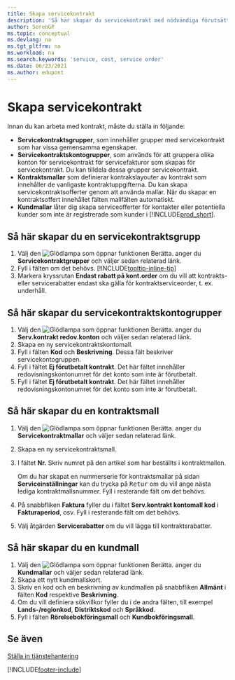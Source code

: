 ```yaml
---
title: Skapa servicekontrakt
description: 'Så här skapar du servicekontrakt med nödvändiga förutsättningar, inklusive servicekontraktgrupper, kontraktmallar och kundmallar.'
author: SorenGP
ms.topic: conceptual
ms.devlang: na
ms.tgt_pltfrm: na
ms.workload: na
ms.search.keywords: 'service, cost, service order'
ms.date: 06/23/2021
ms.author: edupont
---
```


# <a name="set-up-service-contracts"></a><a name="set-up-service-contracts"></a><a name="set-up-service-contracts"></a>Skapa servicekontrakt
Innan du kan arbeta med kontrakt, måste du ställa in följande: 

* **Servicekontraktsgrupper**, som innehåller grupper med servicekontrakt som har vissa gemensamma egenskaper.
* **Servicekontraktskontogrupper**, som används för att gruppera olika konton för servicekontrakt för servicefakturor som skapas för servicekontrakt. Du kan tilldela dessa grupper servicekontrakt.  
* **Kontraktsmallar** som definierar kontrakslayouter av kontrakt som innehåller de vanligaste kontraktuppgifterna. Du kan skapa servicekontraktsofferter genom att använda mallar. När du skapar en kontraktsoffert innehållet fälten mallfälten automatiskt.
* **Kundmallar** låter dig skapa serviceofferter för kontakter eller potentiella kunder som inte är registrerade som kunder i [!INCLUDE[prod_short](includes/prod_short.md)].  

## <a name="to-set-up-a-service-contract-group"></a><a name="to-set-up-a-service-contract-group"></a><a name="to-set-up-a-service-contract-group"></a>Så här skapar du en servicekontraktsgrupp
1. Välj den ![Glödlampa som öppnar funktionen Berätta.](media/ui-search/search_small.png "Berätta vad du vill göra") anger du **Servicekontraktgrupper** och väljer sedan relaterad länk.  
2. Fyll i fälten om det behövs. [!INCLUDE[tooltip-inline-tip](includes/tooltip-inline-tip_md.md)]
3. Markera kryssrutan **Endast rabatt på kont.order** om du vill att kontrakts- eller servicerabatter endast ska gälla för kontraktserviceorder, t. ex. underhåll.  

## <a name="to-set-up-a-service-contract-account-group"></a><a name="to-set-up-a-service-contract-account-group"></a><a name="to-set-up-a-service-contract-account-group"></a>Så här skapar du servicekontraktskontogrupper
1. Välj den ![Glödlampa som öppnar funktionen Berätta.](media/ui-search/search_small.png "Berätta vad du vill göra") anger du **Serv.kontrakt redov.konton** och väljer sedan relaterad länk.  
2. Skapa en ny servicekontraktskontomall.   
3. Fyll i fälten **Kod** och **Beskrivning**. Dessa fält beskriver servicekontogruppen.  
4. Fyll i fältet  **Ej förutbetalt kontrakt**. Det här fältet innehåller redovisningskontonumret för det konto som inte är förutbetalt.  
5. Fyll i fältet **Ej förutbetalt kontrakt**. Det här fältet innehåller redovisningskontonumret för det konto som inte är förutbetalt.  

## <a name="to-set-up-a-contract-template"></a><a name="to-set-up-a-contract-template"></a><a name="to-set-up-a-contract-template"></a>Så här skapar du en kontraktsmall
1. Välj den ![Glödlampa som öppnar funktionen Berätta.](media/ui-search/search_small.png "Berätta vad du vill göra") anger du **Servicekontraktmallar** och väljer sedan relaterad länk.  
2. Skapa en ny servicekontraktsmall.  
3. I fältet **Nr.** Skriv numret på den artikel som har beställts i kontraktmallen.  
  
     Om du har skapat en nummerserie för kontraktsmallar på sidan **Serviceinställningar** kan du trycka på <kbd>Retur</kbd> om du vill ange nästa lediga kontraktmallsnummer. Fyll i resterande fält om det behövs.  
  
4. På snabbfliken **Faktura** fyller du i fältet **Serv.kontrakt kontomall kod** i **Fakturaperiod**, osv. Fyll i resterande fält om det behövs.  
5. Välj åtgärden **Servicerabatter** om du vill lägga till kontraktsrabatter.  

## <a name="to-set-up-a-customer-template"></a><a name="to-set-up-a-customer-template"></a><a name="to-set-up-a-customer-template"></a>Så här skapar du en kundmall
1. Välj den ![Glödlampa som öppnar funktionen Berätta.](media/ui-search/search_small.png "Berätta vad du vill göra") anger du **Kundmallar** och väljer sedan relaterad länk.  
2. Skapa ett nytt kundmallskort.  
3. Skriv en kod och en beskrivning av kundmallen på snabbfliken **Allmänt** i fälten **Kod** respektive **Beskrivning**. 
4. Om du vill definiera sökvillkor fyller du i de andra fälten, till exempel **Lands-/regionkod**, **Distriktskod** och **Språkkod**.  
5. Fyll i fälten  **Rörelsebokföringsmall** och  **Kundbokföringsmall**.  

## <a name="see-also"></a><a name="see-also"></a><a name="see-also"></a>Se även
[Ställa in tjänstehantering](service-setup-service.md)

[!INCLUDE[footer-include](includes/footer-banner.md)]
